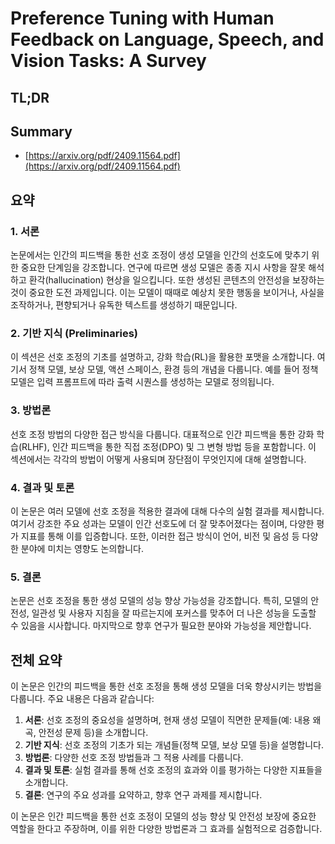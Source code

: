 # Preference Tuning with Human Feedback on Language, Speech, and Vision Tasks: A Survey
## TL;DR
## Summary
- [https://arxiv.org/pdf/2409.11564.pdf](https://arxiv.org/pdf/2409.11564.pdf)

## 요약

### 1. 서론
논문에서는 인간의 피드백을 통한 선호 조정이 생성 모델을 인간의 선호도에 맞추기 위한 중요한 단계임을 강조합니다. 연구에 따르면 생성 모델은 종종 지시 사항을 잘못 해석하고 환각(hallucination) 현상을 일으킵니다. 또한 생성된 콘텐츠의 안전성을 보장하는 것이 중요한 도전 과제입니다. 이는 모델이 때때로 예상치 못한 행동을 보이거나, 사실을 조작하거나, 편향되거나 유독한 텍스트를 생성하기 때문입니다.

### 2. 기반 지식 (Preliminaries)
이 섹션은 선호 조정의 기초를 설명하고, 강화 학습(RL)을 활용한 포맷을 소개합니다. 여기서 정책 모델, 보상 모델, 액션 스페이스, 환경 등의 개념을 다룹니다. 예를 들어 정책 모델은 입력 프롬프트에 따라 출력 시퀀스를 생성하는 모델로 정의됩니다.

### 3. 방법론
선호 조정 방법의 다양한 접근 방식을 다룹니다. 대표적으로 인간 피드백을 통한 강화 학습(RLHF), 인간 피드백을 통한 직접 조정(DPO) 및 그 변형 방법 등을 포함합니다. 이 섹션에서는 각각의 방법이 어떻게 사용되며 장단점이 무엇인지에 대해 설명합니다.

### 4. 결과 및 토론
이 논문은 여러 모델에 선호 조정을 적용한 결과에 대해 다수의 실험 결과를 제시합니다. 여기서 강조한 주요 성과는 모델이 인간 선호도에 더 잘 맞추어졌다는 점이며, 다양한 평가 지표를 통해 이를 입증합니다. 또한, 이러한 접근 방식이 언어, 비전 및 음성 등 다양한 분야에 미치는 영향도 논의합니다.

### 5. 결론
논문은 선호 조정을 통한 생성 모델의 성능 향상 가능성을 강조합니다. 특히, 모델의 안전성, 일관성 및 사용자 지침을 잘 따르는지에 포커스를 맞추어 더 나은 성능을 도출할 수 있음을 시사합니다. 마지막으로 향후 연구가 필요한 분야와 가능성을 제안합니다.

## 전체 요약
이 논문은 인간의 피드백을 통한 선호 조정을 통해 생성 모델을 더욱 향상시키는 방법을 다룹니다. 주요 내용은 다음과 같습니다:

1. **서론**: 선호 조정의 중요성을 설명하며, 현재 생성 모델이 직면한 문제들(예: 내용 왜곡, 안전성 문제 등)을 소개합니다.
2. **기반 지식**: 선호 조정의 기초가 되는 개념들(정책 모델, 보상 모델 등)을 설명합니다.
3. **방법론**: 다양한 선호 조정 방법들과 그 적용 사례를 다룹니다.
4. **결과 및 토론**: 실험 결과를 통해 선호 조정의 효과와 이를 평가하는 다양한 지표들을 소개합니다.
5. **결론**: 연구의 주요 성과를 요약하고, 향후 연구 과제를 제시합니다.

이 논문은 인간 피드백을 통한 선호 조정이 모델의 성능 향상 및 안전성 보장에 중요한 역할을 한다고 주장하며, 이를 위한 다양한 방법론과 그 효과를 실험적으로 검증합니다.